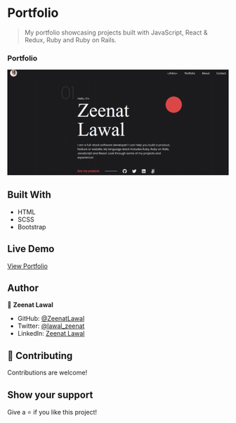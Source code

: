 # Portfolio

> My portfolio showcasing projects built with JavaScript, React & Redux, Ruby and Ruby on Rails.


### Portfolio
![screenshot](./images/portfolio.png)

## Built With

- HTML
- SCSS
- Bootstrap

## Live Demo

[View Portfolio](https://zeenatlawal.github.io/Portfolio/)

## Author

👤 **Zeenat Lawal**

- GitHub: [@ZeenatLawal](https://github.com/ZeenatLawal)
- Twitter: [@lawal_zeenat](https://twitter.com/lawal_zeenat)
- LinkedIn: [Zeenat Lawal](https://www.linkedin.com/in/zeenatlawal/)

## 🤝 Contributing

Contributions are welcome!

## Show your support

Give a ⭐️ if you like this project!
